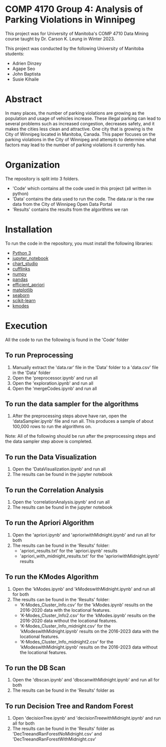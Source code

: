 # COMP 4170 Group 4: Analysis of Parking Violations in Winnipeg 

This project was for University of Manitoba's COMP 4710 Data Mining course taught by Dr. Carson K. Leung in Winter 2023.

This project was conducted by the following University of Manitoba students:
- Adrien Dinzey
- Agape Seo
- John Baptista
- Susie Kihaile

# Abstract

In many places, the number of parking violations are growing as the population and usage of vehicles increase. These illegal parking can lead to several problems such as increased congestion, decreases safety, and it makes the cities less clean and attractive. One city that is growing is the City of Winnipeg located in Manitoba, Canada. This paper focuses on the parking violations in the City of Winnipeg and attempts to determine what factors may lead to the number of parking violations it currently has.

# Organization

The repository is split into 3 folders. 
- 'Code' which contains all the code used in this project (all written in python)
- 'Data' contains the data used to run the code. The data.rar is the raw data from the City of Winnipeg Open Data Portal
- 'Results' contains the results from the algorithms we ran

# Installation

To run the code in the repository, you must install the following libraries:
- [Python 3](https://www.python.org/downloads/)
- [jupyter_notebook](https://jupyter.org/install)
- [chart_studio](https://pypi.org/project/chart-studio/)
- [cufflinks](https://github.com/santosjorge/cufflinks)
- [numpy](https://numpy.org/install/)
- [pandas](https://pandas.pydata.org/getting_started.html)
- [efficient_apriori](https://pypi.org/project/efficient-apriori/)
- [matplotlib](https://matplotlib.org/stable/users/installing/index.html)
- [seaborn](https://seaborn.pydata.org/installing.html)
- [scikit-learn](https://scikit-learn.org/stable/install.html)
- [kmodes](https://pypi.org/project/kmodes/)

# Execution
All the code to run the following is found in the 'Code' folder

## To run Preprocessing
1. Manually extract the 'data.rar' file in the 'Data' folder to a 'data.csv' file in the 'Data' folder
2. Open the 'preprocessor.ipynb' and run all
3. Open the 'exploration.ipynb' and run all
4. Open the 'mergeCodes.ipynb' and run all

## To run the data sampler for the algorithms
1. After the preprocessing steps above have ran, open the 'dataSampler.ipynb' file and run all. This produces a sample of about 100,000 rows to run the algorithms on.


Note: All of the following should be run after the preprocessing steps and the data sampler step above is completed. 
## To run the Data Visualization
1. Open the 'DataVisualization.ipynb' and run all
2. The results can be found in the jupyter notebook


## To run the Correlation Analysis
1. Open the 'correlationAnalysis.ipynb' and run all
2. The results can be found in the jupyter notebook


## To run the Apriori Algorithm
1. Open the 'apriori.ipynb' and 'aprioriwithMidnight.ipynb' and run all for both
2. The results can be found in the 'Results' folder:
    - 'apriori_results.txt' for the 'apriori.ipynb' results
    - 'apriori_with_midnight_results.txt' for the 'aprioriwithMidnight.ipynb' results


## To run the KModes Algorithm
1. Open the 'kModes.ipynb' and 'kModeswithMidnight.ipynb' and run all for both
2. The results can be found in the 'Results' folder:
    - 'K-Modes_Cluster_Info.csv' for the 'kModes.ipynb' results on the 2016-2020 data with the locational features. 
    - 'K-Modes_Cluster_Info2.csv' for the 'kModes.ipynb' results on the 2016-2020 data without the locational features.
    - 'K-Modes_Cluster_Info_midnight.csv' for the 'kModeswithMidnight.ipynb' results on the 2016-2023 data with the locational features.
    - 'K-Modes_Cluster_Info_midnight2.csv' for the 'kModeswithMidnight.ipynb' results on the 2016-2023 data without the locational features.


## To run the DB Scan
1. Open the 'dbscan.ipynb' and 'dbscanwithMidnight.ipynb' and run all for both
2. The results can be found in the 'Results' folder as


## To run Decision Tree and Random Forest
1. Open 'decisionTree.ipynb' and 'decisionTreewithMidnight.ipynb' and run all for both
2. The results can be found in the 'Results' folder as 'DecTreeandRanForestNoMidnight.csv' and 'DecTreeandRanForestWithMidnight.csv'
